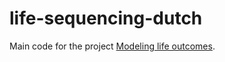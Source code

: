 # life-sequencing-dutch

Main code for the project [Modeling life outcomes](https://research-software-directory.org/projects/modeling-life-outcomes).
